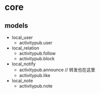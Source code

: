 # core


## models

- local_user
  - activitypub.user
- local_relation
  - activitypub.follow
  - activitypub.block
- local_notify
  - activitypub.announce // 转发也在这里
  - activitypub.like
- local_note
  - activitypub.note